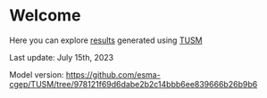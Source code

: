 # Welcome

Here you can explore [results](/tusm-main/results) generated using [TUSM](https://github.com/esma-cgep/tusm)

Last update: July 15th, 2023

Model version: https://github.com/esma-cgep/TUSM/tree/978121f69d6dabe2b2c14bbb6ee839666b26b9b6